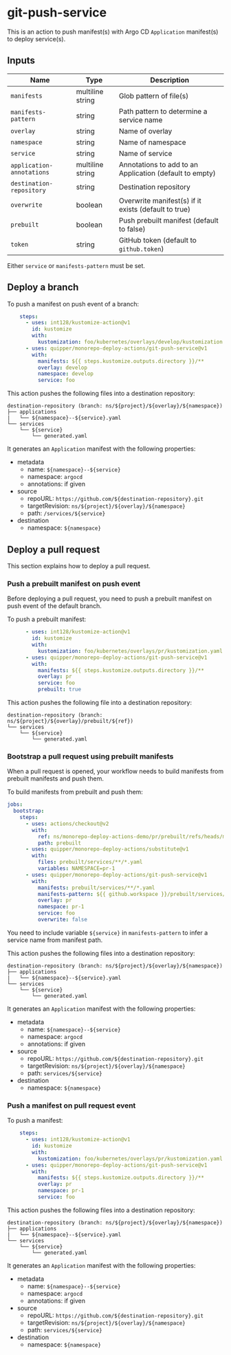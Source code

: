 # git-push-service

This is an action to push manifest(s) with Argo CD `Application` manifest(s) to deploy service(s).


## Inputs

Name | Type | Description
-----|------|------------
`manifests` | multiline string | Glob pattern of file(s)
`manifests-pattern` | string | Path pattern to determine a service name
`overlay` | string | Name of overlay
`namespace` | string | Name of namespace
`service` | string | Name of service
`application-annotations` | multiline string | Annotations to add to an Application (default to empty)
`destination-repository` | string | Destination repository
`overwrite` | boolean | Overwrite manifest(s) if it exists (default to true)
`prebuilt` | boolean | Push prebuilt manifest (default to false)
`token` | string | GitHub token (default to `github.token`)

Either `service` or `manifests-pattern` must be set.


## Deploy a branch

To push a manifest on push event of a branch:

```yaml
    steps:
      - uses: int128/kustomize-action@v1
        id: kustomize
        with:
          kustomization: foo/kubernetes/overlays/develop/kustomization.yaml
      - uses: quipper/monorepo-deploy-actions/git-push-service@v1
        with:
          manifests: ${{ steps.kustomize.outputs.directory }}/**
          overlay: develop
          namespace: develop
          service: foo
```

This action pushes the following files into a destination repository:

```
destination-repository (branch: ns/${project}/${overlay}/${namespace})
├── applications
|   └── ${namespace}--${service}.yaml
└── services
    └── ${service}
        └── generated.yaml
```

It generates an `Application` manifest with the following properties:

- metadata
  - name: `${namespace}--${service}`
  - namespace: `argocd`
  - annotations: if given
- source
  - repoURL: `https://github.com/${destination-repository}.git`
  - targetRevision: `ns/${project}/${overlay}/${namespace}`
  - path: `/services/${service}`
- destination
  - namespace: `${namespace}`


## Deploy a pull request

This section explains how to deploy a pull request.


### Push a prebuilt manifest on push event

Before deploying a pull request, you need to push a prebuilt manifest on push event of the default branch.

To push a prebuilt manifest:

```yaml
      - uses: int128/kustomize-action@v1
        id: kustomize
        with:
          kustomization: foo/kubernetes/overlays/pr/kustomization.yaml
      - uses: quipper/monorepo-deploy-actions/git-push-service@v1
        with:
          manifests: ${{ steps.kustomize.outputs.directory }}/**
          overlay: pr
          service: foo
          prebuilt: true
```

This action pushes the following file into a destination repository:

```
destination-repository (branch: ns/${project}/${overlay}/prebuilt/${ref})
└── services
    └── ${service}
        └── generated.yaml
```


### Bootstrap a pull request using prebuilt manifests

When a pull request is opened, your workflow needs to build manifests from prebuilt manifests and push them.

To build manifests from prebuilt and push them:

```yaml
jobs:
  bootstrap:
    steps:
      - uses: actions/checkout@v2
        with:
          ref: ns/monorepo-deploy-actions-demo/pr/prebuilt/refs/heads/main
          path: prebuilt
      - uses: quipper/monorepo-deploy-actions/substitute@v1
        with:
          files: prebuilt/services/**/*.yaml
          variables: NAMESPACE=pr-1
      - uses: quipper/monorepo-deploy-actions/git-push-service@v1
        with:
          manifests: prebuilt/services/**/*.yaml
          manifests-pattern: ${{ github.workspace }}/prebuilt/services/${service}/*.yaml
          overlay: pr
          namespace: pr-1
          service: foo
          overwrite: false
```

You need to include variable `${service}` in `manifests-pattern` to infer a service name from manifest path.

This action pushes the following files into a destination repository:

```
destination-repository (branch: ns/${project}/${overlay}/${namespace})
├── applications
|   └── ${namespace}--${service}.yaml
└── services
    └── ${service}
        └── generated.yaml
```

It generates an `Application` manifest with the following properties:

- metadata
  - name: `${namespace}--${service}`
  - namespace: `argocd`
  - annotations: if given
- source
  - repoURL: `https://github.com/${destination-repository}.git`
  - targetRevision: `ns/${project}/${overlay}/${namespace}`
  - path: `services/${service}`
- destination
  - namespace: `${namespace}`


### Push a manifest on pull request event

To push a manifest:

```yaml
    steps:
      - uses: int128/kustomize-action@v1
        id: kustomize
        with:
          kustomization: foo/kubernetes/overlays/pr/kustomization.yaml
      - uses: quipper/monorepo-deploy-actions/git-push-service@v1
        with:
          manifests: ${{ steps.kustomize.outputs.directory }}/**
          overlay: pr
          namespace: pr-1
          service: foo
```

This action pushes the following files into a destination repository:

```
destination-repository (branch: ns/${project}/${overlay}/${namespace})
├── applications
|   └── ${namespace}--${service}.yaml
└── services
    └── ${service}
        └── generated.yaml
```

It generates an `Application` manifest with the following properties:

- metadata
  - name: `${namespace}--${service}`
  - namespace: `argocd`
  - annotations: if given
- source
  - repoURL: `https://github.com/${destination-repository}.git`
  - targetRevision: `ns/${project}/${overlay}/${namespace}`
  - path: `services/${service}`
- destination
  - namespace: `${namespace}`
